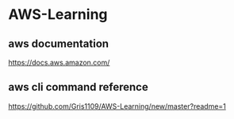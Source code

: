 # AWS-Learning

## aws documentation
https://docs.aws.amazon.com/

## aws cli command reference
https://github.com/Gris1109/AWS-Learning/new/master?readme=1
